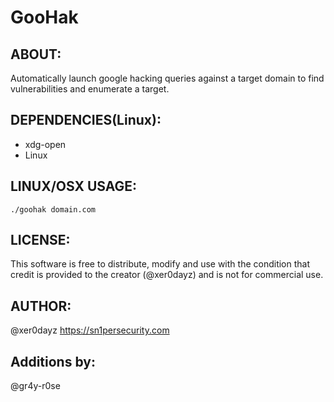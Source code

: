 # GooHak

## ABOUT:
Automatically launch google hacking queries against a target domain to find vulnerabilities and enumerate a target.

## DEPENDENCIES(Linux):
* xdg-open
* Linux

## LINUX/OSX USAGE:
```
./goohak domain.com
```

## LICENSE:
This software is free to distribute, modify and use with the condition that credit is provided to the creator (@xer0dayz) and is not for commercial use.

## AUTHOR:
@xer0dayz
https://sn1persecurity.com

## Additions by:

@gr4y-r0se
